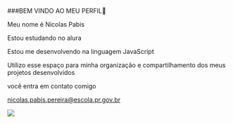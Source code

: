 ###BEM VINDO AO MEU PERFIL🍔 

Meu nome é Nicolas Pabis

Estou estudando no alura

Estou me desenvolvendo na linguagem JavaScript

Utilizo esse espaço para minha organização e compartilhamento dos meus projetos desenvolvidos

você entra em contato comigo

nicolas.pabis.pereira@escola.pr.gov.br


![](https://media.tenor.com/aIsv_-OzAsoAAAAC/hi-hello.gif)
